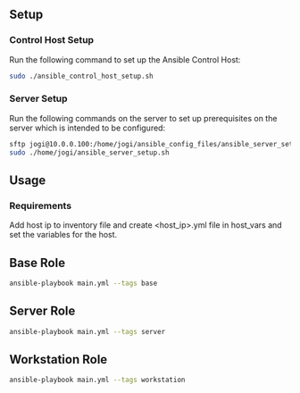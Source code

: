 ## Setup

### Control Host Setup
Run the following command to set up the Ansible Control Host:
```bash
sudo ./ansible_control_host_setup.sh
```

### Server Setup
Run the following commands on the server to set up prerequisites on the server which is intended to be configured:
```bash
sftp jogi@10.0.0.100:/home/jogi/ansible_config_files/ansible_server_setup.sh ~
sudo ./home/jogi/ansible_server_setup.sh
```

## Usage
### Requirements
Add host ip to inventory file and create <host_ip>.yml file in host_vars and set the variables for the host.

## Base Role
```bash
ansible-playbook main.yml --tags base
```

## Server Role
```bash
ansible-playbook main.yml --tags server
```

## Workstation Role
```bash
ansible-playbook main.yml --tags workstation
```
